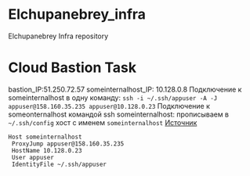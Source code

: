 # Elchupanebrey_infra
Elchupanebrey Infra repository

# Cloud Bastion Task

bastion_IP:51.250.72.57
someinternalhost_IP: 10.128.0.8
Подключение к someinternalhost в одну команду:
`ssh -i ~/.ssh/appuser -A -J  appuser@158.160.35.235 appuser@10.128.0.23`
Подключение к someonternalhost командой ssh someinternalhost:
прописываем в `~/.ssh/config` хост с именем `someinternalhost` [Источник](https://man.openbsd.org/ssh_config)
   ```
   Host someinternalhost
	ProxyJump appuser@158.160.35.235
	HostName 10.128.0.23
	User appuser
	IdentityFile ~/.ssh/appuser
   ```
